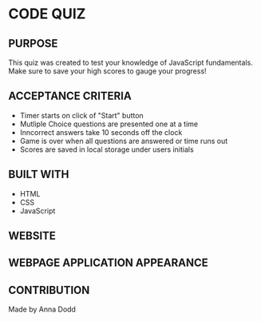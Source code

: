# CODE QUIZ

## PURPOSE
This quiz was created to test your knowledge of JavaScript fundamentals. Make sure to save your high scores to gauge your progress!

## ACCEPTANCE CRITERIA 
- Timer starts on click of "Start" button
- Mutliple Choice questions are presented one at a time
- Inncorrect answers take 10 seconds off the clock
- Game is over when all questions are answered or time runs out
- Scores are saved in local storage under users initials

## BUILT WITH
- HTML
- CSS
- JavaScript

## WEBSITE

## WEBPAGE APPLICATION APPEARANCE 

## CONTRIBUTION 
Made by Anna Dodd 